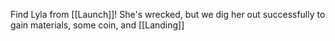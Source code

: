 Find Lyla from [[Launch]]! She's wrecked, but we dig her out successfully to gain materials, some coin, and [[Landing]]